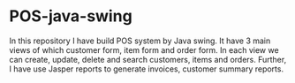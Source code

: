 # POS-java-swing
In this repository I have build POS system by Java swing. It have 3 main views of which customer form, item form and order form. In each view we can create, update, delete and search customers, items and orders. Further, I have use Jasper reports to generate invoices, customer summary reports.
